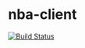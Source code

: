 # nba-client

[![Build Status](https://travis-ci.org/jaebradley/nba-client.svg?branch=master)](https://travis-ci.org/jaebradley/nba-client)
